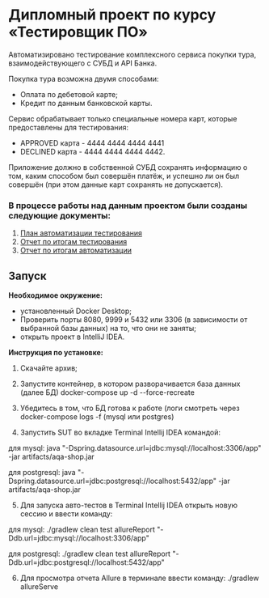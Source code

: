 # Дипломный проект по курсу «Тестировщик ПО»

Автоматизировано тестирование комплексного сервиса покупки тура, взаимодействующего с СУБД и API Банка.

Покупка тура возможна двумя способами:

- Оплата по дебетовой карте;
- Кредит по данным банковской карты.

Сервис обрабатывает только специальные номера карт, которые предоставлены для тестирования:

- APPROVED карта - 4444 4444 4444 4441
- DECLINED карта - 4444 4444 4444 4442.

Приложение должно в собственной СУБД сохранять информацию о том, каким способом был совершён платёж, и успешно ли он был совершён (при этом данные карт сохранять не допускается).

### В процессе работы над данным проектом были созданы следующие документы:
1. [План автоматизации тестирования](https://github.com/smartcookiem/GraduateWork/blob/main/documentation/Plan.md)
2. [Отчет по итогам тестирования](https://github.com/smartcookiem/GraduateWork/blob/main/documentation/Report.md)
3. [Отчет по итогам автоматизации](https://github.com/smartcookiem/GraduateWork/blob/main/documentation/Summary.md)

## Запуск
**Необходимое окружение:**

- установленный Docker Desktop;
- Проверить порты 8080, 9999 и 5432 или 3306 (в зависимости от выбранной базы данных) на то, что они не заняты;
- открыть проект в IntelliJ IDEA.

**Инструкция по установке:**

1. Скачайте архив;

2. Запустите контейнер, в котором разворачивается база данных (далее БД) docker-compose up -d --force-recreate

3. Убедитесь в том, что БД готова к работе (логи смотреть через docker-compose logs -f <applicationName> (mysql или postgres)

4. Запустить SUT во вкладке Terminal Intellij IDEA командой:
    
для mysql: java "-Dspring.datasource.url=jdbc:mysql://localhost:3306/app" -jar artifacts/aqa-shop.jar

для postgresql: java "-Dspring.datasource.url=jdbc:postgresql://localhost:5432/app" -jar artifacts/aqa-shop.jar

5. Для запуска авто-тестов в Terminal Intellij IDEA открыть новую сессию и ввести команду:

для mysql: ./gradlew clean test allureReport "-Ddb.url=jdbc:mysql://localhost:3306/app"

для postgresql: ./gradlew clean test allureReport "-Ddb.url=jdbc:postgresql://localhost:5432/app"

6. Для просмотра отчета Allure в терминале ввести команду: ./gradlew allureServe


